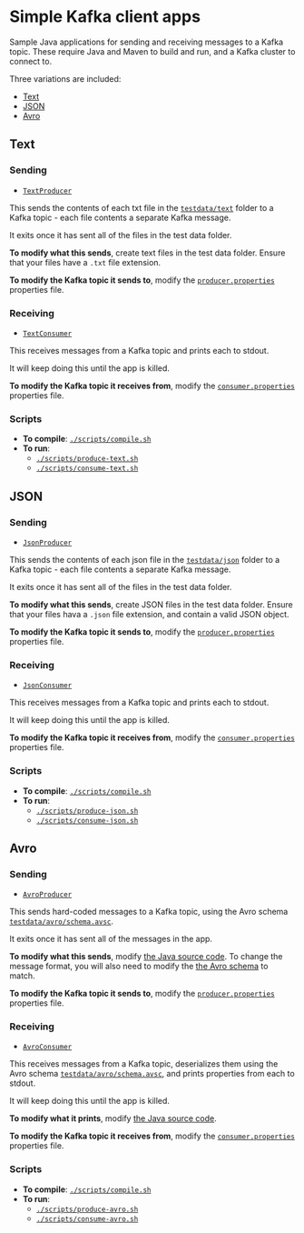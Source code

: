 # Simple Kafka client apps

Sample Java applications for sending and receiving messages to a Kafka topic. These require Java and Maven to build and run, and a Kafka cluster to connect to.

Three variations are included:
- [Text](#text)
- [JSON](#json)
- [Avro](#avro)

## Text

### Sending
- [`TextProducer`](./src/main/java/com/ibm/eventautomation/demos/producers/TextProducer.java)

This sends the contents of each txt file in the [`testdata/text`](./testdata/text/) folder to a Kafka topic - each file contents a separate Kafka message.

It exits once it has sent all of the files in the test data folder.

**To modify what this sends**, create text files in the test data folder. Ensure that your files have a `.txt` file extension.

**To modify the Kafka topic it sends to**, modify the [`producer.properties`](./testdata/producer.properties) properties file.

### Receiving
- [`TextConsumer`](./src/main/java/com/ibm/eventautomation/demos/consumers/TextConsumer.java)

This receives messages from a Kafka topic and prints each to stdout.

It will keep doing this until the app is killed.

**To modify the Kafka topic it receives from**, modify the [`consumer.properties`](./testdata/consumer.properties) properties file.

### Scripts

- **To compile**: [`./scripts/compile.sh`](./scripts/compile.sh)
- **To run**:
    - [`./scripts/produce-text.sh`](./scripts/produce-text.sh)
    - [`./scripts/consume-text.sh`](./scripts/consume-text.sh)



## JSON

### Sending
- [`JsonProducer`](./src/main/java/com/ibm/eventautomation/demos/producers/JsonProducer.java)

This sends the contents of each json file in the [`testdata/json`](./testdata/json//) folder to a Kafka topic - each file contents a separate Kafka message.

It exits once it has sent all of the files in the test data folder.

**To modify what this sends**, create JSON files in the test data folder. Ensure that your files hava a `.json` file extension, and contain a valid JSON object.

**To modify the Kafka topic it sends to**, modify the [`producer.properties`](./testdata/producer.properties) properties file.

### Receiving
- [`JsonConsumer`](./src/main/java/com/ibm/eventautomation/demos/consumers/JsonConsumer.java)

This receives messages from a Kafka topic and prints each to stdout.

It will keep doing this until the app is killed.

**To modify the Kafka topic it receives from**, modify the [`consumer.properties`](./testdata/consumer.properties) properties file.

### Scripts

- **To compile**: [`./scripts/compile.sh`](./scripts/compile.sh)
- **To run**:
    - [`./scripts/produce-json.sh`](./scripts/produce-json.sh)
    - [`./scripts/consume-json.sh`](./scripts/consume-json.sh)

## Avro

### Sending

- [`AvroProducer`](./src/main/java/com/ibm/eventautomation/demos/producers/AvroProducer.java)

This sends hard-coded messages to a Kafka topic, using the Avro schema [`testdata/avro/schema.avsc`](./testdata/avro/schema.avsc).

It exits once it has sent all of the messages in the app.

**To modify what this sends**, modify [the Java source code](./src/main/java/com/ibm/eventautomation/demos/producers/AvroProducer.java#L60-L87). To change the message format, you will also need to modify the [the Avro schema](./testdata/avro/schema.avsc) to match.

**To modify the Kafka topic it sends to**, modify the [`producer.properties`](./testdata/producer.properties) properties file.

### Receiving

- [`AvroConsumer`](./src/main/java/com/ibm/eventautomation/demos/consumers/AvroConsumer.java)

This receives messages from a Kafka topic, deserializes them using the Avro schema [`testdata/avro/schema.avsc`](./testdata/avro/schema.avsc), and prints properties from each to stdout.

It will keep doing this until the app is killed.

**To modify what it prints**, modify [the Java source code](./src/main/java/com/ibm/eventautomation/demos/consumers/AvroConsumer.java#L60-L64).

**To modify the Kafka topic it receives from**, modify the [`consumer.properties`](./testdata/consumer.properties) properties file.

### Scripts

- **To compile**: [`./scripts/compile.sh`](./scripts/compile.sh)
- **To run**:
    - [`./scripts/produce-avro.sh`](./scripts/produce-avro.sh)
    - [`./scripts/consume-avro.sh`](./scripts/consume-avro.sh)
